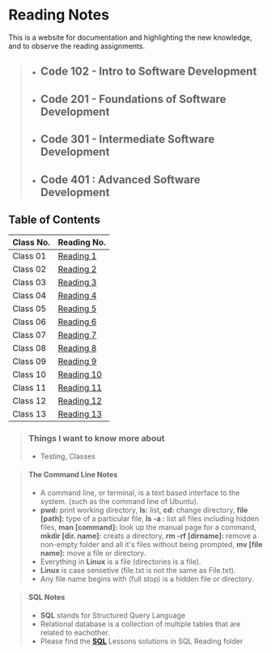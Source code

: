 # Reading Notes

This is a website for documentation and highlighting the new knowledge, and to observe the reading assignments.

> - ## Code 102 - Intro to Software Development
> - ## Code 201 - Foundations of Software Development
> - ## Code 301 - Intermediate Software Development
> - ## Code 401 : Advanced Software Development

## Table of Contents

| Class No.      | Reading No. |
| -----------    | ----------- |
| Class 01       | [Reading 1](class01.md)       |
| Class 02       | [Reading 2](class02.md)       |
| Class 03       | [Reading 3](class03.md)       |
| Class 04       | [Reading 4](class04.md)       |
| Class 05       | [Reading 5](class05.md)       |
| Class 06       | [Reading 6](class06.md)       |
| Class 07       | [Reading 7](class07.md)       |
| Class 08       | [Reading 8](class08.md)       |
| Class 09       | [Reading 9](class09.md)       |
| Class 10       | [Reading 10](class10.md)      |
| Class 11       | [Reading 11](class11.md)      |
| Class 12       | [Reading 12](class12.md)      |
| Class 13       | [Reading 13](class13.md)      |





> ### Things I want to know more about
> - Testing, Classes



> ####   The Command Line Notes
> - A command line, or terminal, is a text based interface to the system. (such as the command line of Ubuntu).
> - **pwd:** print working directory, **ls:** list, **cd:** change directory, **file [path]:** type of a particular file, **ls -a :** list all files including hidden files, **man [command]:** look up the manual page for a command, **mkdir [dir. name]:** creats a directory, **rm -rf [dirname]:** remove a non-empty folder and all it's files without being prompted, **mv [file name]:** move a file or directory. 
> - Everything in **Linux** is a file (directories is a file).
> - **Linux** is case sensetive (file.txt is not the same as File.txt).
> - Any file name begins with (full stop) is a hidden file or directory.

> #### SQL Notes
> - **SQL** stands for Structured Query Language
> - Relational database is a collection of multiple tables that are related to eachother.
> - Please find the [**SQL**](../reading-notes/SQL%20Reading/) Lessons solutions in SQL Reading folder 
>
>




